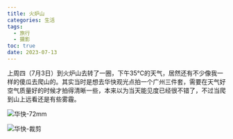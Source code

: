 ```yaml
---
title: 火炉山
categories: 生活
tags:
  - 旅行
  - 摄影
toc: true
date: 2023-07-13
---
```


上周四（7月3日）到火炉山去转了一圈，下午35℃的天气，居然还有不少像我一样的傻瓜去爬山的。其实当时是想去华快观光点拍一个广州三件套，需要在天气好空气质量好的时候才拍得清晰一些，本来以为当天能见度已经很不错了，不过当爬到山上远看还是有些雾霾。

<!-- more -->

![华快-72mm](https://i.zguishen.com/2023/11/bba9e4e34583276cc489dff2cbeed86a.jpg)

![华快-裁剪](https://i.zguishen.com/2023/11/e5a945e463a1b4c9a235960043a08507.jpg)
